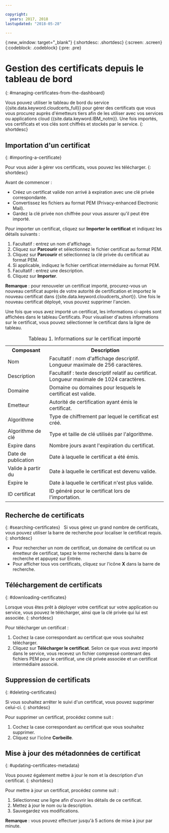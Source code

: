 ```yaml
---

copyright:
  years: 2017, 2018
lastupdated: "2018-05-28"

---
```

{:new_window: target="_blank"}
{:shortdesc: .shortdesc}
{:screen: .screen}
{:codeblock: .codeblock}
{:pre: .pre}

# Gestion des certificats depuis le tableau de bord
{: #managing-certificates-from-the-dashboard}

Vous pouvez utiliser le tableau de bord du service {{site.data.keyword.cloudcerts_full}} pour gérer des certificats que vous vous procurez auprès d'émetteurs tiers afin de les utiliser avec vos services ou applications cloud {{site.data.keyword.IBM_notm}}. Une fois importés, vos certificats et vos clés sont chiffrés et stockés par le service.
{: shortdesc}

## Importation d'un certificat
{: #importing-a-certificate}

Pour vous aider à gérer vos certificats, vous pouvez les télécharger.
{: shortdesc}

Avant de commencer :

* Créez un certificat valide non arrivé à expiration avec une clé privée correspondante.
* Convertissez les fichiers au format PEM (Privacy-enhanced Electronic Mail).
* Gardez la clé privée non chiffrée pour vous assurer qu'il peut être importé.

Pour importer un certificat, cliquez sur **Importer le certificat** et indiquez les détails suivants :

1. Facultatif : entrez un nom d'affichage.
2. Cliquez sur **Parcourir** et sélectionnez le fichier certificat au format PEM.
3. Cliquez sur **Parcourir** et sélectionnez la clé privée du certificat au format PEM.
4. Si applicable, indiquez le fichier certificat intermédiaire au format PEM.
5. Facultatif : entrez une description.
6. Cliquez sur **Importer**.  

**Remarque** : pour renouveler un certificat importé, procurez-vous un nouveau certificat auprès de votre autorité de certification et importez le nouveau certificat dans {{site.data.keyword.cloudcerts_short}}. Une fois le nouveau certificat déployé, vous pouvez supprimer l'ancien.

Une fois que vous avez importé un certificat, les informations ci-après sont affichées dans le tableau Certificats. Pour visualiser d'autres informations sur le certificat, vous pouvez sélectionner le certificat dans la ligne de tableau.

<table>
<caption> Tableau 1. Informations sur le certificat importé </caption>
  <tr>
    <th> Composant </th>
    <th> Description </th>
  </tr>
  <tr>
    <td>Nom</td>
    <td>Facultatif : nom d'affichage descriptif. Longueur maximale de 256 caractères. </td>
  </tr>
  <tr>
    <td>Description</td>
    <td>Facultatif : texte descriptif relatif au certificat. Longueur maximale de 1024 caractères.</td>
  </tr>
  <tr>
    <td>Domaine</td>
    <td>Domaine ou domaines pour lesquels le certificat est valide. </td>
  </tr>
  <tr>
    <td>Emetteur</td>
    <td>Autorité de certification ayant émis le certificat.</td>
  </tr>
  <tr>
    <td>Algorithme</td>
    <td>Type de chiffrement par lequel le certificat est créé. </td>
  </tr>
  <tr>
    <td>Algorithme de clé</td>
    <td>Type et taille de clé utilisés par l'algorithme. </td>
  </tr>
  <tr>
    <td>Expire dans </td>
    <td>Nombre jours avant l'expiration du certificat. </td>
  </tr>
  <tr>
    <td>Date de publication</td>
    <td>Date à laquelle le certificat a été émis. </td>
  </tr>
  <tr>
    <td>Valide à partir du</td>
    <td>Date à laquelle le certificat est devenu valide. </td>
  </tr>
  <tr>
    <td>Expire le</td>
    <td>Date à laquelle le certificat n'est plus valide. </td>
  </tr>
  <tr>
    <td>ID certificat</td>
    <td>ID généré pour le certificat lors de l'importation. </td>
  </tr>
</table>

## Recherche de certificats
{: #searching-certificates}
 
Si vous gérez un grand nombre de certificats, vous pouvez utiliser la barre de recherche pour localiser le certificat requis.
{: shortdesc}
 
-   Pour rechercher un nom de certificat, un domaine de certificat ou un émetteur de certificat, tapez le terme recherché dans la barre de recherche et appuyez sur Entrée.
-   Pour afficher tous vos certificats, cliquez sur l'icône **X** dans la barre de recherche.

## Téléchargement de certificats
{: #downloading-certificates}

Lorsque vous êtes prêt à déployer votre certificat sur votre application ou service, vous pouvez le télécharger, ainsi que la clé privée qui lui est associée.
{: shortdesc}

Pour télécharger un certificat :

1. Cochez la case correspondant au certificat que vous souhaitez télécharger.
2. Cliquez sur **Télécharger le certificat**. Selon ce que vous avez importé dans le service, vous recevez un fichier compressé contenant des fichiers PEM pour le certificat, une clé privée associée et un certificat intermédiaire associé.


## Suppression de certificats
{: #deleting-certificates}

Si vous souhaitez arrêter le suivi d'un certificat, vous pouvez supprimer celui-ci.
{: shortdesc}  

Pour supprimer un certificat, procédez comme suit :

1. Cochez la case correspondant au certificat que vous souhaitez supprimer.
2. Cliquez sur l'icône **Corbeille**.

## Mise à jour des métadonnées de certificat
{: #updating-certificates-metadata}

Vous pouvez également mettre à jour le nom et la description d'un certificat.
{: shortdesc}

Pour mettre à jour un certificat, procédez comme suit :

1. Sélectionnez une ligne afin d'ouvrir les détails de ce certificat.
2. Mettez à jour le nom ou la description.
3. Sauvegardez vos modifications.

**Remarque** : vous pouvez effectuer jusqu'à 5 actions de mise à jour par minute.
